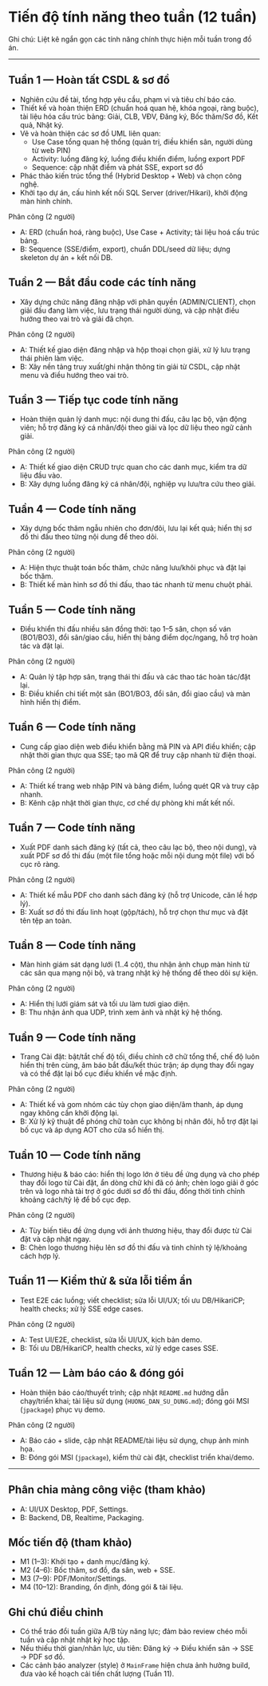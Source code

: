 # Tiến độ tính năng theo tuần (12 tuần)

Ghi chú: Liệt kê ngắn gọn các tính năng chính thực hiện mỗi tuần trong đồ án.

---
## Tuần 1 — Hoàn tất CSDL & sơ đồ
- Nghiên cứu đề tài, tổng hợp yêu cầu, phạm vi và tiêu chí báo cáo.
- Thiết kế và hoàn thiện ERD (chuẩn hoá quan hệ, khóa ngoại, ràng buộc), tài liệu hóa cấu trúc bảng: Giải, CLB, VĐV, Đăng ký, Bốc thăm/Sơ đồ, Kết quả, Nhật ký.
- Vẽ và hoàn thiện các sơ đồ UML liên quan:
	- Use Case tổng quan hệ thống (quản trị, điều khiển sân, người dùng từ web PIN)
	- Activity: luồng đăng ký, luồng điều khiển điểm, luồng export PDF
	- Sequence: cập nhật điểm và phát SSE, export sơ đồ
- Phác thảo kiến trúc tổng thể (Hybrid Desktop + Web) và chọn công nghệ.
- Khởi tạo dự án, cấu hình kết nối SQL Server (driver/Hikari), khởi động màn hình chính.

Phân công (2 người)
- A: ERD (chuẩn hoá, ràng buộc), Use Case + Activity; tài liệu hoá cấu trúc bảng.
- B: Sequence (SSE/điểm, export), chuẩn DDL/seed dữ liệu; dựng skeleton dự án + kết nối DB.

## Tuần 2 — Bắt đầu code các tính năng
- Xây dựng chức năng đăng nhập với phân quyền (ADMIN/CLIENT),
  chọn giải đấu đang làm việc, lưu trạng thái người dùng, và cập nhật
  điều hướng theo vai trò và giải đã chọn.

Phân công (2 người)
- A: Thiết kế giao diện đăng nhập và hộp thoại chọn giải, xử lý lưu trạng thái phiên làm việc.
- B: Xây nền tảng truy xuất/ghi nhận thông tin giải từ CSDL, cập nhật menu và điều hướng theo vai trò.

## Tuần 3 — Tiếp tục code tính năng
- Hoàn thiện quản lý danh mục: nội dung thi đấu, câu lạc bộ, vận động viên;
	hỗ trợ đăng ký cá nhân/đội theo giải và lọc dữ liệu theo ngữ cảnh giải.

Phân công (2 người)
- A: Thiết kế giao diện CRUD trực quan cho các danh mục, kiểm tra dữ liệu đầu vào.
- B: Xây dựng luồng đăng ký cá nhân/đội, nghiệp vụ lưu/tra cứu theo giải.

## Tuần 4 — Code tính năng
- Xây dựng bốc thăm ngẫu nhiên cho đơn/đôi, lưu lại kết quả;
	hiển thị sơ đồ thi đấu theo từng nội dung để theo dõi.

Phân công (2 người)
- A: Hiện thực thuật toán bốc thăm, chức năng lưu/khôi phục và đặt lại bốc thăm.
- B: Thiết kế màn hình sơ đồ thi đấu, thao tác nhanh từ menu chuột phải.

## Tuần 5 — Code tính năng
- Điều khiển thi đấu nhiều sân đồng thời: tạo 1–5 sân,
  chọn số ván (BO1/BO3), đổi sân/giao cầu, hiển thị bảng điểm dọc/ngang,
  hỗ trợ hoàn tác và đặt lại.

Phân công (2 người)
- A: Quản lý tập hợp sân, trạng thái thi đấu và các thao tác hoàn tác/đặt lại.
- B: Điều khiển chi tiết một sân (BO1/BO3, đổi sân, đổi giao cầu) và màn hình hiển thị điểm.

## Tuần 6 — Code tính năng
- Cung cấp giao diện web điều khiển bằng mã PIN và API điều khiển;
	cập nhật thời gian thực qua SSE; tạo mã QR để truy cập nhanh từ điện thoại.

Phân công (2 người)
- A: Thiết kế trang web nhập PIN và bảng điểm, luồng quét QR và truy cập nhanh.
- B: Kênh cập nhật thời gian thực, cơ chế dự phòng khi mất kết nối.

## Tuần 7 — Code tính năng
- Xuất PDF danh sách đăng ký (tất cả, theo câu lạc bộ, theo nội dung),
  và xuất PDF sơ đồ thi đấu (một file tổng hoặc mỗi nội dung một file) với bố cục rõ ràng.

Phân công (2 người)
- A: Thiết kế mẫu PDF cho danh sách đăng ký (hỗ trợ Unicode, căn lề hợp lý).
- B: Xuất sơ đồ thi đấu linh hoạt (gộp/tách), hỗ trợ chọn thư mục và đặt tên tệp an toàn.

## Tuần 8 — Code tính năng
- Màn hình giám sát dạng lưới (1..4 cột), thu nhận ảnh chụp màn hình từ các sân qua mạng nội bộ,
  và trang nhật ký hệ thống để theo dõi sự kiện.

Phân công (2 người)
- A: Hiển thị lưới giám sát và tối ưu làm tươi giao diện.
- B: Thu nhận ảnh qua UDP, trình xem ảnh và nhật ký hệ thống.

## Tuần 9 — Code tính năng
- Trang Cài đặt: bật/tắt chế độ tối, điều chỉnh cỡ chữ tổng thể,
  chế độ luôn hiển thị trên cùng, âm báo bắt đầu/kết thúc trận;
  áp dụng thay đổi ngay và có thể đặt lại bố cục điều khiển về mặc định.

Phân công (2 người)
- A: Thiết kế và gom nhóm các tùy chọn giao diện/âm thanh, áp dụng ngay không cần khởi động lại.
- B: Xử lý kỹ thuật để phóng chữ toàn cục không bị nhân đôi, hỗ trợ đặt lại bố cục và áp dụng AOT cho cửa sổ hiển thị.

## Tuần 10 — Code tính năng
- Thương hiệu & báo cáo: hiển thị logo lớn ở tiêu đề ứng dụng và cho phép thay đổi logo từ Cài đặt,
  ẩn dòng chữ khi đã có ảnh; chèn logo giải ở góc trên và logo nhà tài trợ ở góc dưới sơ đồ thi đấu,
  đồng thời tinh chỉnh khoảng cách/tỷ lệ để bố cục đẹp.

Phân công (2 người)
- A: Tùy biến tiêu đề ứng dụng với ảnh thương hiệu, thay đổi được từ Cài đặt và cập nhật ngay.
- B: Chèn logo thương hiệu lên sơ đồ thi đấu và tinh chỉnh tỷ lệ/khoảng cách hợp lý.

## Tuần 11 — Kiểm thử & sửa lỗi tiềm ẩn
- Test E2E các luồng; viết checklist; sửa lỗi UI/UX; tối ưu DB/HikariCP; health checks; xử lý SSE edge cases.

Phân công (2 người)
- A: Test UI/E2E, checklist, sửa lỗi UI/UX, kịch bản demo.
- B: Tối ưu DB/HikariCP, health checks, xử lý edge cases SSE.

## Tuần 12 — Làm báo cáo & đóng gói
- Hoàn thiện báo cáo/thuyết trình; cập nhật `README.md` hướng dẫn chạy/triển khai; tài liệu sử dụng (`HUONG_DAN_SU_DUNG.md`); đóng gói MSI (`jpackage`) phục vụ demo.

Phân công (2 người)
- A: Báo cáo + slide, cập nhật README/tài liệu sử dụng, chụp ảnh minh họa.
- B: Đóng gói MSI (`jpackage`), kiểm thử cài đặt, checklist triển khai/demo.

---
## Phân chia mảng công việc (tham khảo)
- A: UI/UX Desktop, PDF, Settings.
- B: Backend, DB, Realtime, Packaging.

## Mốc tiến độ (tham khảo)
- M1 (1–3): Khởi tạo + danh mục/đăng ký.
- M2 (4–6): Bốc thăm, sơ đồ, đa sân, web + SSE.
- M3 (7–9): PDF/Monitor/Settings.
- M4 (10–12): Branding, ổn định, đóng gói & tài liệu.

## Ghi chú điều chỉnh
- Có thể tráo đổi tuần giữa A/B tùy năng lực; đảm bảo review chéo mỗi tuần và cập nhật nhật ký học tập.
- Nếu thiếu thời gian/nhân lực, ưu tiên: Đăng ký → Điều khiển sân → SSE → PDF sơ đồ.
- Các cảnh báo analyzer (style) ở `MainFrame` hiện chưa ảnh hưởng build, đưa vào kế hoạch cải tiến chất lượng (Tuần 11).
